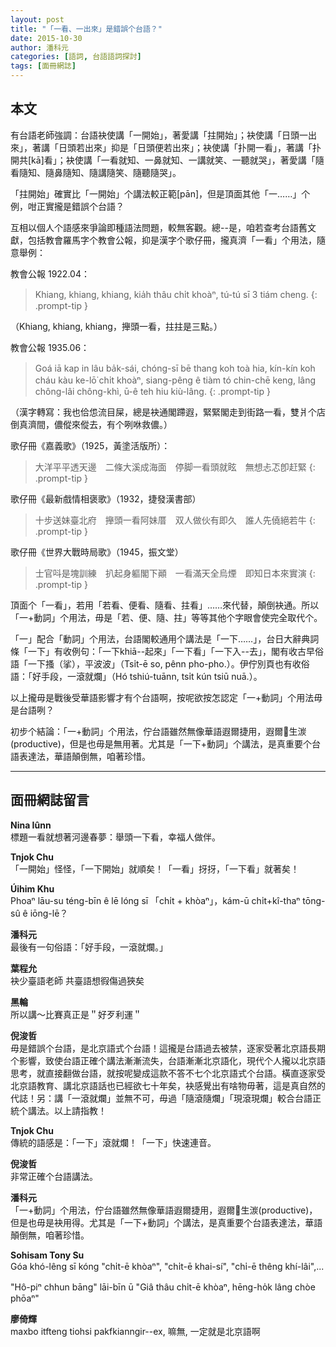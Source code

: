```yaml
---
layout: post
title: "「一看、一出來」是錯誤个台語？"
date: 2015-10-30
author: 潘科元
categories: [語詞, 台語語詞探討]
tags: [面冊網誌]
---
```

## 本文

有台語老師強調：台語袂使講「一開始」，著愛講「拄開始」；袂使講「日頭一出來」，著講「日頭若出來」抑是「日頭便若出來」；袂使講「扑開一看」，著講「扑開共[kā]看」；袂使講「一看就知、一鼻就知、一講就笑、一聽就哭」，著愛講「隨看隨知、隨鼻隨知、隨講隨笑、隨聽隨哭」。

「拄開始」確實比「一開始」个講法較正範[pān]，但是頂面其他「一……」个例，咁正實攏是錯誤个台語？

互相以個人个語感來爭論即種語法問題，較無客觀。總\--是，咱若查考台語舊文獻，包括教會羅馬字个教會公報，抑是漢字个歌仔冊，攏真濟「一看」个用法，隨意舉例：

教會公報 1922.04：

> Khiang, khiang, khiang, kia̍h thâu chi̍t khoàⁿ, tú-tú sī 3 tiám cheng.
{: .prompt-tip }

（Khiang, khiang, khiang，攑頭一看，拄拄是三點。）

教會公報 1935.06：

> Goá iā kap in lâu ba̍k-sái, chóng-sī bē thang koh toà hia, kín-kín koh cháu kàu ke-lō͘ chi̍t khoàⁿ, siang-pêng ê tiàm tó chin-chē keng, lâng chông-lâi chông-khì, ū-ê teh hiu kiù-lâng.
{: .prompt-tip }

（漢字轉寫：我也佮怹流目屎，總是袂通閣蹛遐，緊緊閣走到街路一看，雙爿个店倒真濟間，儂傱來傱去，有个咧咻救儂。）

歌仔冊《嘉義歌》（1925，黃塗活版所）：

> 大洋平平透天邊　二條大溪成海面　停脚一看頭就眩　無想忐忑卽赶緊
{: .prompt-tip }

歌仔冊《最新戲情相褒歌》（1932，捷發漢書部）

> 十步送妹臺北府　攑頭一看阿妹厝　双人做伙有即久　誰人先僥絕若牛
{: .prompt-tip }

歌仔冊《世界大戰時局歌》（1945，振文堂）

> 士官呌是塊訓練　扒起身軀閣下顚　一看滿天全烏煙　即知日本來實演
{: .prompt-tip }

頂面个「一看」，若用「若看、便看、隨看、拄看」……來代替，顛倒袂通。所以「一+動詞」个用法，毋是「若、便、隨、拄」等等其他个字眼會使完全取代个。

「一」配合「動詞」个用法，台語閣較通用个講法是「一下……」，台日大辭典詞條「一下」有收例句：「一下khiā\--起來」「一下看」「一下入\--去」，閣有收古早俗語「一下搔（挲），平波波」（Tsi̍t-ē so, pênn pho-pho.）。伊佇別頁也有收俗語：「好手段，一滾就爛」（Hó tshiú-tuānn, tsi̍t kún tsiū nuā.）。

以上攏毋是戰後受華語影響才有个台語啊，按呢欲按怎認定「一+動詞」个用法毋是台語咧？

初步个結論：「一+動詞」个用法，佇台語雖然無像華語遐爾捷用，遐爾𠢕生湠(productive)，但是也毋是無用著。尤其是「一下+動詞」个講法，是真重要个台語表達法，華語顛倒無，咱著珍惜。

---

## 面冊網誌留言

**Nina Iûnn**  
標題一看就想著河邊春夢：舉頭一下看，幸福人做伴。

**Tnjok Chu**  
「一開始」怪怪，「一下開始」就順矣！「一看」㧎㧎，「一下看」就著矣！

**Úihim Khu**  
Phoaⁿ lāu-su téng-bīn ê lē lóng sī 「chi̍t + khòaⁿ」，kám-ū chi̍t+kî-thaⁿ tōng-sû ê iōng-lē？

**潘科元**  
最後有一句俗語：「好手段，一滾就爛。」

**葉程允**  
袂少臺語老師 共臺語想徦傷過狹矣

**黑輪**  
所以講～比賽真正是＂好歹利運＂

**倪浚哲**  
毋是錯誤个台語，是北京語式个台語！這攏是台語過去被禁，逐家受著北京語長期个影響，致使台語正確个講法漸漸流失，台語漸漸北京語化，現代个人攏以北京語思考，就直接翻做台語，就按呢變成這款不答不七个北京語式个台語。橫直逐家受北京語教育、講北京語話也已經欲七十年矣，袂感覺出有啥物毋著，這是真自然的代誌！另：講「一滾就爛」並無不可，毋過「隨滾隨爛」「現滾現爛」較合台語正統个講法。以上請指教！

**Tnjok Chu**  
傳統的語感是：「一下」滾就爛！「一下」快速連音。

**倪浚哲**  
非常正確个台語講法。

**潘科元**  
「一+動詞」个用法，佇台語雖然無像華語遐爾捷用，遐爾𠢕生湠(productive)，但是也毋是袂用得。尤其是「一下+動詞」个講法，是真重要个台語表達法，華語顛倒無，咱著珍惜。

**Sohisam Tony Su**  
Góa khó-lêng sī kóng "chi̍t-ē khòaⁿ", "chi̍t-ē khai-sí", "chi̍-ē thêng khí-lâi",...

"Hô-piⁿ chhun bāng" lāi-bīn ū "Giâ thâu chi̍t-ē khòaⁿ, hēng-ho̍k lâng chòe phōaⁿ"

**廖倚輝**  
maxbo itfteng tiohsi pakfkianngir\--ex, 嘛無, 一定就是北京語啊
